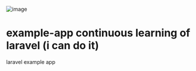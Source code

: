![image](https://github.com/user-attachments/assets/5946b1c7-20dd-4df1-a2e4-717952754594)


# example-app continuous learning of laravel (i can do it)
laravel example app
